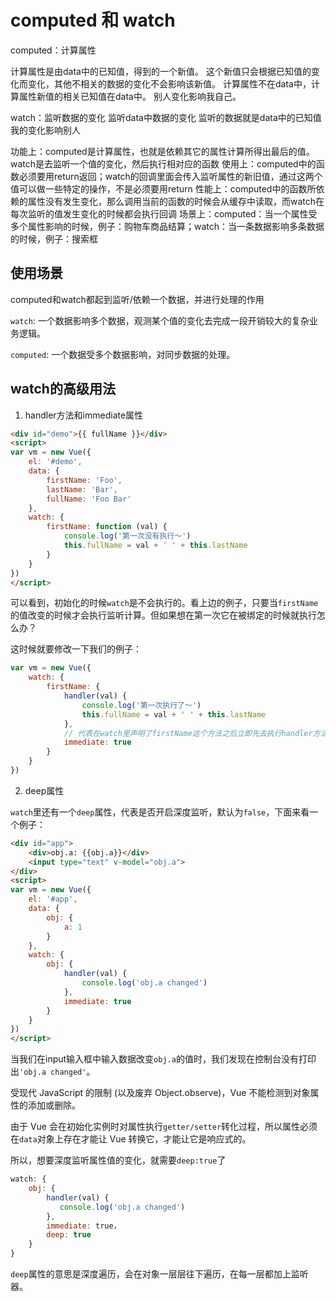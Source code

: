 # computed 和 watch

computed：计算属性

计算属性是由data中的已知值，得到的一个新值。
这个新值只会根据已知值的变化而变化，其他不相关的数据的变化不会影响该新值。
计算属性不在data中，计算属性新值的相关已知值在data中。
别人变化影响我自己。

watch：监听数据的变化
监听data中数据的变化
监听的数据就是data中的已知值
我的变化影响别人



功能上：computed是计算属性，也就是依赖其它的属性计算所得出最后的值。watch是去监听一个值的变化，然后执行相对应的函数
使用上：computed中的函数必须要用return返回；watch的回调里面会传入监听属性的新旧值，通过这两个值可以做一些特定的操作，不是必须要用return
性能上：computed中的函数所依赖的属性没有发生变化，那么调用当前的函数的时候会从缓存中读取，而watch在每次监听的值发生变化的时候都会执行回调
场景上：computed：当一个属性受多个属性影响的时候，例子：购物车商品结算；watch：当一条数据影响多条数据的时候，例子：搜索框

## 使用场景

computed和watch都起到监听/依赖一个数据，并进行处理的作用

`watch`: 一个数据影响多个数据，观测某个值的变化去完成一段开销较大的复杂业务逻辑。

`computed`: 一个数据受多个数据影响，对同步数据的处理。


## watch的高级用法

1. handler方法和immediate属性

```html
<div id="demo">{{ fullName }}</div>
<script>
var vm = new Vue({
    el: '#demo',
    data: {
        firstName: 'Foo',
        lastName: 'Bar',
        fullName: 'Foo Bar'
    },
    watch: {
        firstName: function (val) {
            console.log('第一次没有执行～')
            this.fullName = val + ' ' + this.lastName
        }
    }
})
</script>
```

可以看到，初始化的时候`watch`是不会执行的。看上边的例子，只要当`firstName`的值改变的时候才会执行监听计算。但如果想在第一次它在被绑定的时候就执行怎么办？

这时候就要修改一下我们的例子：

```js
var vm = new Vue({
    watch: {
        firstName: {
            handler(val) {
                console.log('第一次执行了～')
                this.fullName = val + ' ' + this.lastName
            },
            // 代表在watch里声明了firstName这个方法之后立即先去执行handler方法
            immediate: true
        }
    }
})
```

2. deep属性

`watch`里还有一个`deep`属性，代表是否开启深度监听，默认为`false`，下面来看一个例子：

```html
<div id="app">
    <div>obj.a: {{obj.a}}</div>
    <input type="text" v-model="obj.a">
</div>
<script>
var vm = new Vue({
    el: '#app',
    data: {
        obj: {
            a: 1
        }
    },
    watch: {
        obj: {
            handler(val) {
                console.log('obj.a changed')
            },
            immediate: true
        }
    }
})
</script>
```

当我们在input输入框中输入数据改变`obj.a`的值时，我们发现在控制台没有打印出`'obj.a changed'`。

受现代 JavaScript 的限制 (以及废弃 Object.observe)，Vue 不能检测到对象属性的添加或删除。

由于 Vue 会在初始化实例时对属性执行`getter/setter`转化过程，所以属性必须在`data`对象上存在才能让 Vue 转换它，才能让它是响应式的。

所以，想要深度监听属性值的变化，就需要`deep:true`了

```js
watch: {
    obj: {
        handler(val) {
           console.log('obj.a changed')
        },
        immediate: true，
        deep: true
    }
}
```

`deep`属性的意思是深度遍历，会在对象一层层往下遍历，在每一层都加上监听器。